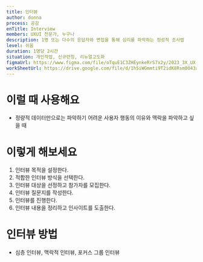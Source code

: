 ```yaml
---
title: 인터뷰
author: donna
process: 공감
enTitle: Interview
members: UXUI 전문가, 누구나
description: 1명 또는 다수의 응답자와 면접을 통해 심리를 파악하는 정성적 조사법
level: 쉬움
duration: 1명당 2시간
situation: 개인작업, 신규런칭, 리뉴얼고도화
figmaUrl: https://www.figma.com/file/oTquE1C3ZHEynkeRrS7x2y/2023_3X_UX-Card_WorkSheet_Ver.3?node-id=11%3A86&t=S78VoafWiPUw20Ek-1
workSheetUrl: https://drive.google.com/file/d/1h5iWGmmti9T2idK8Rsm0O43aNBDXQJvj/view?usp=sharing
---
```

<!-- 프로세스별 보기: 공감, 설계, 프로토타입, 테스트 -->
<!--duration은 분단위로 숫자만 적어주세요-->
<!--level: 쉬움, 중간, 어려움-->

# 이럴 때 사용해요

- 정량적 데이터만으로는 파악하기 어려운 사용자 행동의 이유와 맥락을 파악하고 싶을 때

# 이렇게 해보세요

1. 인터뷰 목적을 설정한다.
2. 적합한 인터뷰 방식을 선택한다.
3. 인터뷰 대상을 선정하고 참가자를 모집한다.
4. 인터뷰 질문지를 작성한다.
5. 인터뷰를 진행한다.
6. 인터뷰 내용을 정리하고 인사이트를 도출한다.

# 인터뷰 방법
- 심층 인터뷰, 맥락적 인터뷰, 포커스 그룹 인터뷰​​​​​​​

<!--
<iframe width="1044" height="587" src="https://www.youtube.com/embed/eUQFtpxet1k" frameborder="0" allow="accelerometer; autoplay; encrypted-media; gyroscope; picture-in-picture" allowfullscreen></iframe>
-->
